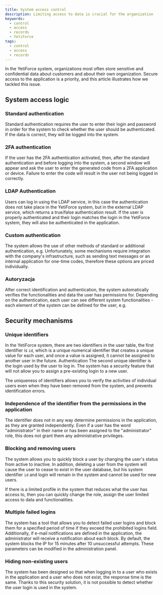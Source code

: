 ```yaml
---
title: System access control
description: Limiting access to data is crucial for the organization
keywords:
  - control
  - access
  - records
  - YetiForce
tags:
  - control
  - access
  - records
---
```


In the YetiForce system, organizations most often store sensitive and confidential data about customers and about their own organization. Secure access to the application is a priority, and this article illustrates how we tackled this issue.

## System access logic

### Standard authentication

Standard authentication requires the user to enter their login and password in order for the system to check whether the user should be authenticated. If the data is correct, they will be logged into the system.

### 2FA authentication

If the user has the 2FA authentication activated, then, after the standard authentication and before logging into the system, a second window will appear and ask the user to enter the generated code from a 2FA application or device. Failure to enter the code will result in the user not being logged in correctly.

### LDAP Authentication

Users can log in using the LDAP service, in this case the authentication does not take place in the YetiForce system, but in the external LDAP service, which returns a true/false authentication result. If the user is properly authenticated and their login matches the login in the YetiForce system, they will also be authenticated in the application.

### Custom authentication

The system allows the use of other methods of standard or additional authentication, e.g. Unfortunately, some mechanisms require integration with the company's infrastructure, such as sending text messages or an internal application for one-time codes, therefore these options are priced individually.

### Autoryzacja

After correct identification and authentication, the system automatically verifies the functionalities and data the user has permissions for. Depending on the authentication, each user can see different system functionalities - each element of the system can be defined for the user, e.g.

## Security mechanisms

### Unique identifiers

In the YetiForce system, there are two identifiers in the user table, the first identifier is `id`, which is a unique numerical identifier that creates a unique value for each user, and once a value is assigned, it cannot be assigned to another user in the future. Authentication The second unique identifier is the login used by the user to log in. The system has a security feature that will not allow you to assign a pre-existing login to a new user.

The uniqueness of identifiers allows you to verify the activities of individual users even when they have been removed from the system, and prevents identification errors.

### Independence of the identifier from the permissions in the application

The identifier does not in any way determine permissions in the application, as they are granted independently. Even if a user has the word "administrator" in their name or has been assigned to the "administrator" role, this does not grant them any administrative privileges.

### Blocking and removing users

The system allows you to quickly block a user by changing the user's status from active to inactive. In addition, deleting a user from the system will cause the user to cease to exist in the user database, but his system identifier `id` and login will remain in the system and cannot be used for new users.

If there is a limited profile in the system that reduces what the user has access to, then you can quickly change the role, assign the user limited access to data and functionalities.

### Multiple failed logins

The system has a tool that allows you to detect failed user logins and block them for a specified period of time if they exceed the prohibited logins field. Additionally, if e-mail notifications are defined in the application, the administrator will receive a notification about each block. By default, the system blocks the IP for 15 minutes after 10 unsuccessful attempts. These parameters can be modified in the administration panel.

### Hiding non-existing users

The system has been designed so that when logging in to a user who exists in the application and a user who does not exist, the response time is the same. Thanks to this security solution, it is not possible to detect whether the user login is used in the system.
